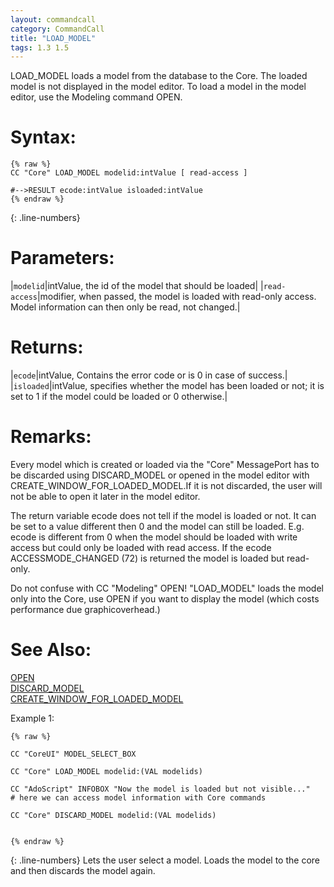 ```yaml
---
layout: commandcall
category: CommandCall
title: "LOAD_MODEL"
tags: 1.3 1.5
---
```


LOAD_MODEL loads a model from the database to the Core. The loaded model is not displayed in the model editor. To load a model in the model editor, use the Modeling command OPEN.

# Syntax:  

```adoscript
{% raw %}
CC "Core" LOAD_MODEL modelid:intValue [ read-access ]

#-->RESULT ecode:intValue isloaded:intValue
{% endraw %}
```
{: .line-numbers}

# Parameters:  

|`modelid`|intValue, the id of the model that should be loaded|
|`read-access`|modifier, when passed, the model is loaded with read-only access. Model information can then only be read, not changed.|

# Returns:  

|`ecode`|intValue, Contains the error code or is 0 in case of success.|
|`isloaded`|intValue, specifies whether the model has been loaded or not; it is set to 1 if the model could be loaded or 0 otherwise.|

# Remarks:

Every model which is created or loaded via the "Core" MessagePort has to be discarded using DISCARD_MODEL or opened in the model editor with CREATE_WINDOW_FOR_LOADED_MODEL.If it is not discarded, the user will not be able to open it later in the model editor.

The return variable ecode does not tell if the model is loaded or not. It can be set to a value different then 0 and the model can still be loaded. E.g. ecode is different from 0 when the model should be loaded with write access but could only be loaded with read access. If the ecode ACCESSMODE_CHANGED (72) is returned the model is loaded but read-only.

Do not confuse with CC "Modeling" OPEN! "LOAD_MODEL" loads the model only into the Core, use OPEN if you want to display the model (which costs performance due graphicoverhead.)  

# See Also:  

[OPEN](open.html "OPEN")  
[DISCARD_MODEL](discard_model.html "DISCARD_MODEL")  
[CREATE_WINDOW_FOR_LOADED_MODEL](create_window_for_loaded_model.html "CREATE_WINDOW_FOR_LOADED_MODEL")  


Example 1:

```adoscript
{% raw %}

CC "CoreUI" MODEL_SELECT_BOX 

CC "Core" LOAD_MODEL modelid:(VAL modelids)

CC "AdoScript" INFOBOX "Now the model is loaded but not visible..."
# here we can access model information with Core commands

CC "Core" DISCARD_MODEL modelid:(VAL modelids)


{% endraw %}
```
{: .line-numbers}
Lets the user select a model. Loads the model to the core and then discards the model again.

